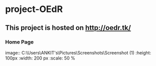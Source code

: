 # project-OEdR
## This project is hosted on http://oedr.tk/
### Home Page
 image:: C:\Users\ANKIT's\Pictures\Screenshots\Screenshot (1)
  :height: 100px
  :width: 200 px
  :scale: 50 %
